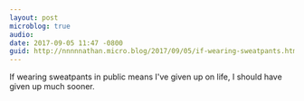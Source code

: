 ```yaml
---
layout: post
microblog: true
audio: 
date: 2017-09-05 11:47 -0800
guid: http://nnnnnathan.micro.blog/2017/09/05/if-wearing-sweatpants.html
---
```

If wearing sweatpants in public means I've given up on life, I should have given up much sooner.
